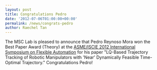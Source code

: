 ```yaml
---
layout: post
title: Congratulations Pedro
date: '2012-07-06T01:00:00+00:00'
permalink: /news/congrats-pedro
author: Raechel Tan
---
```

<p>The MSC Lab is pleased to announce that Pedro Reynoso Mora won the Best Paper Award (Theory) at the <a href="http://www.asmeconferences.org/ISFA2012/" target="_new">ASME/ISCIE 2012 International Symposium on Flexible Automation</a> for his paper "LQ-Based Trajectory Tracking of Robotic Manipulators with 'Near' Dynamically Feasible Time-Optimal Trajectory." Congratulations Pedro!</p>
